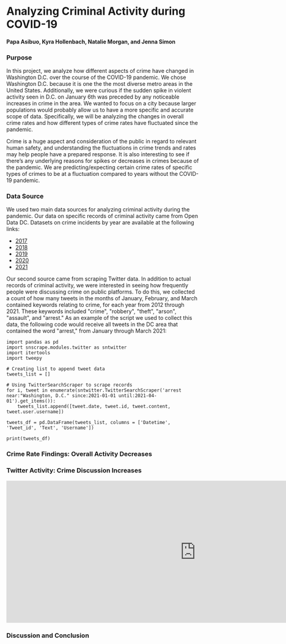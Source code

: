 # <b>Analyzing Criminal Activity during COVID-19</b>
#### Papa Asibuo, Kyra Hollenbach, Natalie Morgan, and Jenna Simon

### <b>Purpose</b>

In this project, we analyze how different aspects of crime have changed in Washington D.C. over the course of the COVID-19 pandemic. We chose Washington D.C. because it is one the the most diverse metro areas in the United States. Additionally, we were curious if the sudden spike in violent activity seen in D.C. on January 6th was preceded by any noticeable increases in crime in the area. We wanted to focus on a city because larger populations would probably allow us to have a more specific and accurate scope of data. Specifically, we will be analyzing the changes in overall crime rates and how different types of crime rates have fluctuated since the pandemic.

Crime is a huge aspect and consideration of the public in regard to relevant human safety, and understanding the fluctuations in crime trends and rates may help people have a prepared response. It is also interesting to see if there’s any underlying reasons for spikes or decreases in crimes because of the pandemic. We are predicting/expecting certain crime rates of specific types of crimes to be at a fluctuation compared to years without the COVID-19 pandemic.

### <b>Data Source</b>

We used two main data sources for analyzing criminal activity during the pandemic. Our data on specific records of criminal activity came from Open Data DC. Datasets on crime incidents by year are available at the following links:

* [2017](https://opendata.dc.gov/datasets/crime-incidents-in-2017/data?geometry=-77.369%2C38.806%2C-76.660%2C38.993)
* [2018](https://opendata.dc.gov/datasets/crime-incidents-in-2018/data?geometry=-77.369%2C38.806%2C-76.660%2C38.993)
* [2019](https://opendata.dc.gov/datasets/crime-incidents-in-2019/data?geometry=-77.358%2C38.806%2C-76.671%2C38.993&orderBy=REPORT_DAT)
* [2020](https://opendata.dc.gov/datasets/crime-incidents-in-2020/data?geometry=-77.358%2C38.806%2C-76.671%2C38.993&orderBy=REPORT_DAT)
* [2021](https://opendata.dc.gov/datasets/crime-incidents-in-2021/data?geometry=-77.358%2C38.806%2C-76.671%2C38.993&orderBy=REPORT_DAT)

Our second source came from scraping Twitter data. In addition to actual records of criminal activity, we were interested in seeing how frequently people were discussing crime on public platforms. To do this, we collected a count of how many tweets in the months of January, February, and March contained keywords relating to crime, for each year from 2012 through 2021. These keywords included "crime", "robbery", "theft", "arson", "assault", and "arrest." As an example of the script we used to collect this data, the following code would receive all tweets in the DC area that contained the word "arrest," from January through March 2021:

```
import pandas as pd
import snscrape.modules.twitter as sntwitter
import itertools
import tweepy

# Creating list to append tweet data
tweets_list = []

# Using TwitterSearchScraper to scrape records
for i, tweet in enumerate(sntwitter.TwitterSearchScraper('arrest near:"Washington, D.C." since:2021-01-01 until:2021-04-01').get_items()):
    tweets_list.append([tweet.date, tweet.id, tweet.content, tweet.user.username])
    
tweets_df = pd.DataFrame(tweets_list, columns = ['Datetime', 'Tweet_id', 'Text', 'Username'])

print(tweets_df)
```

### <b>Crime Rate Findings: Overall Activity Decreases</b>

### <b>Twitter Activity: Crime Discussion Increases</b>

<iframe width="990" height="371" seamless frameborder="0" scrolling="no" src="https://docs.google.com/spreadsheets/d/e/2PACX-1vSyletTaL0iV8-2wBCnyWCRGsxeugc9QTDFRjrPpf-iKwYh4zcXPcU7hmeoxnUoZLd3H5qEmLiV3Wnh/pubchart?oid=1939436595&amp;format=interactive"></iframe>

### <b>Discussion and Conclusion</b>
